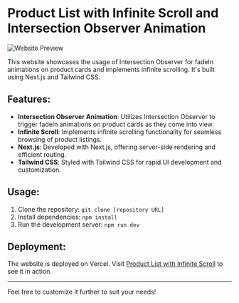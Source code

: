# Product List with Infinite Scroll and Intersection Observer Animation

![Website Preview](https://i.ibb.co/LgGDMDS/Screen-Recording-2024-04-13-at-2-10-50-AM-Adobe-Express-2.gif)

This website showcases the usage of Intersection Observer for fadeIn animations on product cards and implements infinite scrolling. It's built using Next.js and Tailwind CSS.

## Features:
- **Intersection Observer Animation**: Utilizes Intersection Observer to trigger fadeIn animations on product cards as they come into view.
- **Infinite Scroll**: Implements infinite scrolling functionality for seamless browsing of product listings.
- **Next.js**: Developed with Next.js, offering server-side rendering and efficient routing.
- **Tailwind CSS**: Styled with Tailwind CSS for rapid UI development and customization.

## Usage:
1. Clone the repository: `git clone [repository URL]`
2. Install dependencies: `npm install`
3. Run the development server: `npm run dev`

## Deployment:
The website is deployed on Vercel. Visit [Product List with Infinite Scroll](https://product-list-infinite-scroll-with-intersection-observer.vercel.app/) to see it in action.

---

Feel free to customize it further to suit your needs!
